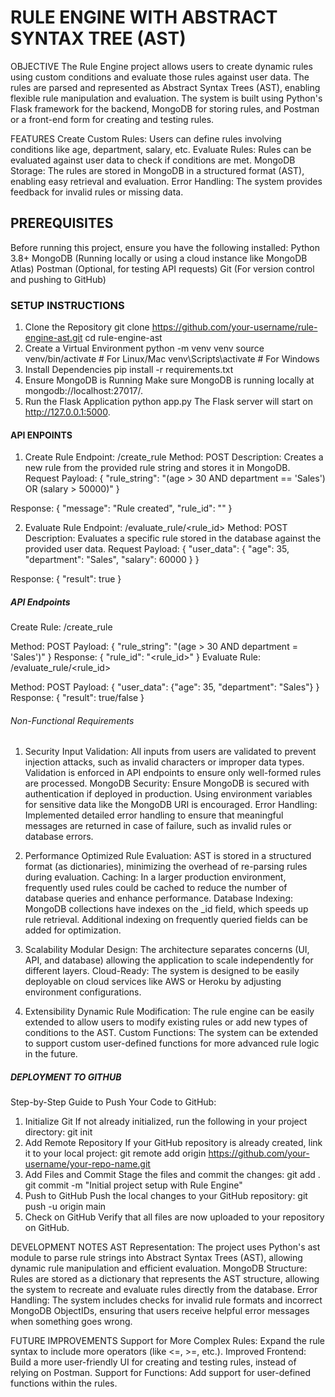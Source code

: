 # RULE ENGINE WITH ABSTRACT SYNTAX TREE (AST)

OBJECTIVE
    The Rule Engine project allows users to create dynamic rules using custom conditions and evaluate those rules against user data. The rules are parsed and represented as Abstract Syntax Trees (AST), enabling flexible rule manipulation and evaluation. The system is built using Python's Flask framework for the backend, MongoDB for storing rules, and Postman or a front-end form for creating and testing rules.

FEATURES
    Create Custom Rules: Users can define rules involving conditions like age, department, salary, etc.
    Evaluate Rules: Rules can be evaluated against user data to check if conditions are met.
    MongoDB Storage: The rules are stored in MongoDB in a structured format (AST), enabling easy retrieval and evaluation.
    Error Handling: The system provides feedback for invalid rules or missing data.

## PREREQUISITES
Before running this project, ensure you have the following installed:
    Python 3.8+
    MongoDB (Running locally or using a cloud instance like MongoDB Atlas)
    Postman (Optional, for testing API requests)
    Git (For version control and pushing to GitHub)

### SETUP INSTRUCTIONS

1. Clone the Repository
git clone https://github.com/your-username/rule-engine-ast.git
cd rule-engine-ast
2. Create a Virtual Environment
python -m venv venv
source venv/bin/activate  # For Linux/Mac
venv\Scripts\activate      # For Windows
3. Install Dependencies
pip install -r requirements.txt
4. Ensure MongoDB is Running
Make sure MongoDB is running locally at mongodb://localhost:27017/.
5. Run the Flask Application
python app.py
The Flask server will start on http://127.0.0.1:5000.

#### API ENPOINTS
1. Create Rule
    Endpoint: /create_rule
    Method: POST
    Description: Creates a new rule from the provided rule string and stores it in MongoDB.
Request Payload:
{
  "rule_string": "(age > 30 AND department == 'Sales') OR (salary > 50000)"
}

Response:
{
  "message": "Rule created",
  "rule_id": "<MongoDB ObjectID>"
}

2. Evaluate Rule
    Endpoint: /evaluate_rule/<rule_id>
    Method: POST
    Description: Evaluates a specific rule stored in the database against the provided user data.
Request Payload:
{
  "user_data": {
    "age": 35,
    "department": "Sales",
    "salary": 60000
  }
}

Response:
{
  "result": true
}

##### API Endpoints
Create Rule: /create_rule

Method: POST
Payload: { "rule_string": "(age > 30 AND department = 'Sales')" }
Response: { "rule_id": "<rule_id>" }
Evaluate Rule: /evaluate_rule/<rule_id>

Method: POST
Payload: { "user_data": {"age": 35, "department": "Sales"} }
Response: { "result": true/false }

###### Non-Functional Requirements
1. Security
    Input Validation: All inputs from users are validated to prevent injection attacks, such as invalid characters or improper data types. Validation is enforced in API endpoints to ensure only well-formed rules are processed.
    MongoDB Security: Ensure MongoDB is secured with authentication if deployed in production. Using environment variables for sensitive data like the MongoDB URI is encouraged.
    Error Handling: Implemented detailed error handling to ensure that meaningful messages are returned in case of failure, such as invalid rules or database errors.

2. Performance
    Optimized Rule Evaluation: AST is stored in a structured format (as dictionaries), minimizing the overhead of re-parsing rules during evaluation.
    Caching: In a larger production environment, frequently used rules could be cached to reduce the number of database queries and enhance performance.
    Database Indexing: MongoDB collections have indexes on the _id field, which speeds up rule retrieval. Additional indexing on frequently queried fields can be added for optimization.

3. Scalability
    Modular Design: The architecture separates concerns (UI, API, and database) allowing the application to scale independently for different layers.
    Cloud-Ready: The system is designed to be easily deployable on cloud services like AWS or Heroku by adjusting environment configurations.

4. Extensibility
    Dynamic Rule Modification: The rule engine can be easily extended to allow users to modify existing rules or add new types of conditions to the AST.
    Custom Functions: The system can be extended to support custom user-defined functions for more advanced rule logic in the future.

##### DEPLOYMENT TO GITHUB
Step-by-Step Guide to Push Your Code to GitHub:
1. Initialize Git If not already initialized, run the following in your project directory:
   git init
2. Add Remote Repository If your GitHub repository is already created, link it to your local project:
   git remote add origin https://github.com/your-username/your-repo-name.git
3. Add Files and Commit Stage the files and commit the changes:
   git add .
   git commit -m "Initial project setup with Rule Engine"
4. Push to GitHub Push the local changes to your GitHub repository:
   git push -u origin main
5. Check on GitHub Verify that all files are now uploaded to your repository on GitHub.

DEVELOPMENT NOTES
    AST Representation: The project uses Python's ast module to parse rule strings into Abstract Syntax Trees (AST), allowing dynamic rule manipulation and efficient evaluation.
    MongoDB Structure: Rules are stored as a dictionary that represents the AST structure, allowing the system to recreate and evaluate rules directly from the database.
    Error Handling: The system includes checks for invalid rule formats and incorrect MongoDB ObjectIDs, ensuring that users receive helpful error messages when something goes wrong.

FUTURE IMPROVEMENTS
    Support for More Complex Rules: Expand the rule syntax to include more operators (like <=, >=, etc.).
    Improved Frontend: Build a more user-friendly UI for creating and testing rules, instead of relying on Postman.
    Support for Functions: Add support for user-defined functions within the rules.
